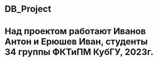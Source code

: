# DB_Project
# Над проектом работают Иванов Антон и Ерюшев Иван, студенты 34 группы ФКТиПМ КубГУ, 2023г.
